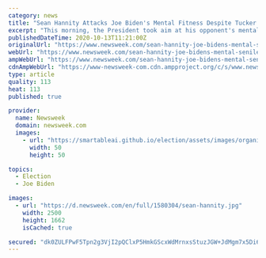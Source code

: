 ```yaml
---
category: news
title: "Sean Hannity Attacks Joe Biden's Mental Fitness Despite Tucker Carlson Saying Tactic Won't Work"
excerpt: "This morning, the President took aim at his opponent's mental stability once again in a tweet lambasting Biden for mistakingly saying he was running for senate."
publishedDateTime: 2020-10-13T11:21:00Z
originalUrl: "https://www.newsweek.com/sean-hannity-joe-bidens-mental-senile-tucker-carlson-mistake-trump-1538587"
webUrl: "https://www.newsweek.com/sean-hannity-joe-bidens-mental-senile-tucker-carlson-mistake-trump-1538587"
ampWebUrl: "https://www.newsweek.com/sean-hannity-joe-bidens-mental-senile-tucker-carlson-mistake-trump-1538587?amp=1"
cdnAmpWebUrl: "https://www-newsweek-com.cdn.ampproject.org/c/s/www.newsweek.com/sean-hannity-joe-bidens-mental-senile-tucker-carlson-mistake-trump-1538587?amp=1"
type: article
quality: 113
heat: 113
published: true

provider:
  name: Newsweek
  domain: newsweek.com
  images:
    - url: "https://smartableai.github.io/election/assets/images/organizations/newsweek.com-50x50.jpg"
      width: 50
      height: 50

topics:
  - Election
  - Joe Biden

images:
  - url: "https://d.newsweek.com/en/full/1580304/sean-hannity.jpg"
    width: 2500
    height: 1662
    isCached: true

secured: "dk0ZULFPwF5Tpn2g3VjI2pQClxP5HmkGScxWdMrnxsStuzJGW+JdMgm7x5Di6FfNuO+ZQoXicQQodLESBeJbsOwpv2ffg4bN9YUujcmdK3Q+de2TUMTGWW8tKJva1NtALs8TjBtnUSfsX6t/+Nq3u4Q9Di4o7pkh1ozxUiB6cs2JLGcETn4gv4wIRjoS3bu2UOX4cdYL2o0O4IExi4gIKjIEeK7IEfMlcn9mCSrakhbkGU2pJux3Q8YrMLoqbV1kcHW2mZFcO43UgBkQ9QlU3XMoorJJG0YXWX2co0awoE3JjwuGiiDuYBoXRPRPXhciQz73tRg0VqZijbhg6Eu/stni/Wy7eaiLl8CiA9oWnyM=;5gcfqMho+VNM9aNMsNmwyg=="
---
```


